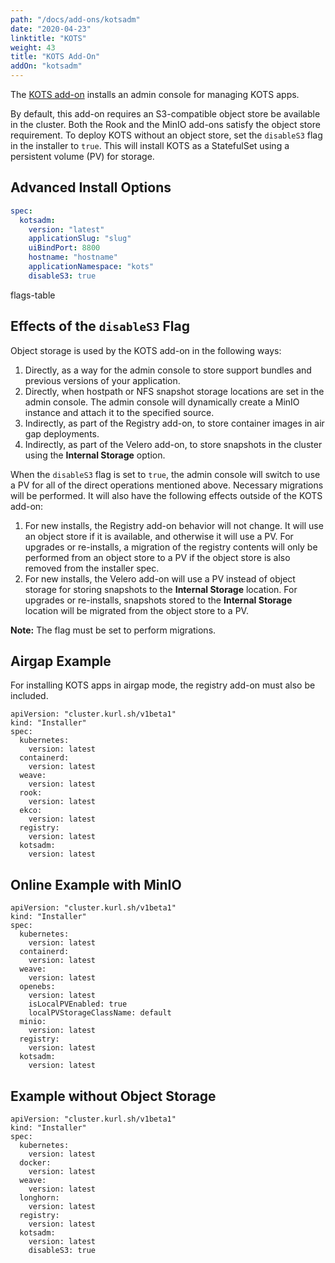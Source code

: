 ```yaml
---
path: "/docs/add-ons/kotsadm"
date: "2020-04-23"
linktitle: "KOTS"
weight: 43
title: "KOTS Add-On"
addOn: "kotsadm"
---
```


The [KOTS add-on](https://docs.replicated.com/enterprise/installing-overview) installs an admin console for managing KOTS apps.

By default, this add-on requires an S3-compatible object store be available in the cluster.
Both the Rook and the MinIO add-ons satisfy the object store requirement.
To deploy KOTS without an object store, set the `disableS3` flag in the installer to `true`.
This will install KOTS as a StatefulSet using a persistent volume (PV) for storage.

## Advanced Install Options

```yaml
spec:
  kotsadm:
    version: "latest"
    applicationSlug: "slug"
    uiBindPort: 8800
    hostname: "hostname"
    applicationNamespace: "kots"
    disableS3: true
```

flags-table

## Effects of the `disableS3` Flag

Object storage is used by the KOTS add-on in the following ways:
1. Directly, as a way for the admin console to store support bundles and previous versions of your application.
1. Directly, when hostpath or NFS snapshot storage locations are set in the admin console. The admin console will dynamically create a MinIO instance and attach it to the specified source.
1. Indirectly, as part of the Registry add-on, to store container images in air gap deployments.
1. Indirectly, as part of the Velero add-on, to store snapshots in the cluster using the **Internal Storage** option.

When the `disableS3` flag is set to `true`, the admin console will switch to use a PV for all of the direct operations mentioned above. Necessary migrations will be performed.
It will also have the following effects outside of the KOTS add-on:
1. For new installs, the Registry add-on behavior will not change. It will use an object store if it is available, and otherwise it will use a PV. For upgrades or re-installs, a migration of the registry contents will only be performed from an object store to a PV if the object store is also removed from the installer spec.
1. For new installs, the Velero add-on will use a PV instead of object storage for storing snapshots to the **Internal Storage** location. For upgrades or re-installs, snapshots stored to the **Internal Storage** location will be migrated from the object store to a PV.

**Note:** The flag must be set to perform migrations.

## Airgap Example

For installing KOTS apps in airgap mode, the registry add-on must also be included.

```
apiVersion: "cluster.kurl.sh/v1beta1"
kind: "Installer"
spec:
  kubernetes:
    version: latest
  containerd:
    version: latest
  weave:
    version: latest
  rook:
    version: latest
  ekco:
    version: latest
  registry:
    version: latest
  kotsadm:
    version: latest
```

## Online Example with MinIO

```
apiVersion: "cluster.kurl.sh/v1beta1"
kind: "Installer"
spec:
  kubernetes:
    version: latest
  containerd:
    version: latest
  weave:
    version: latest
  openebs:
    version: latest
    isLocalPVEnabled: true
    localPVStorageClassName: default
  minio:
    version: latest
  registry:
    version: latest
  kotsadm:
    version: latest
```

## Example without Object Storage

```
apiVersion: "cluster.kurl.sh/v1beta1"
kind: "Installer"
spec:
  kubernetes:
    version: latest
  docker:
    version: latest
  weave:
    version: latest
  longhorn:
    version: latest
  registry:
    version: latest
  kotsadm:
    version: latest
    disableS3: true
```
